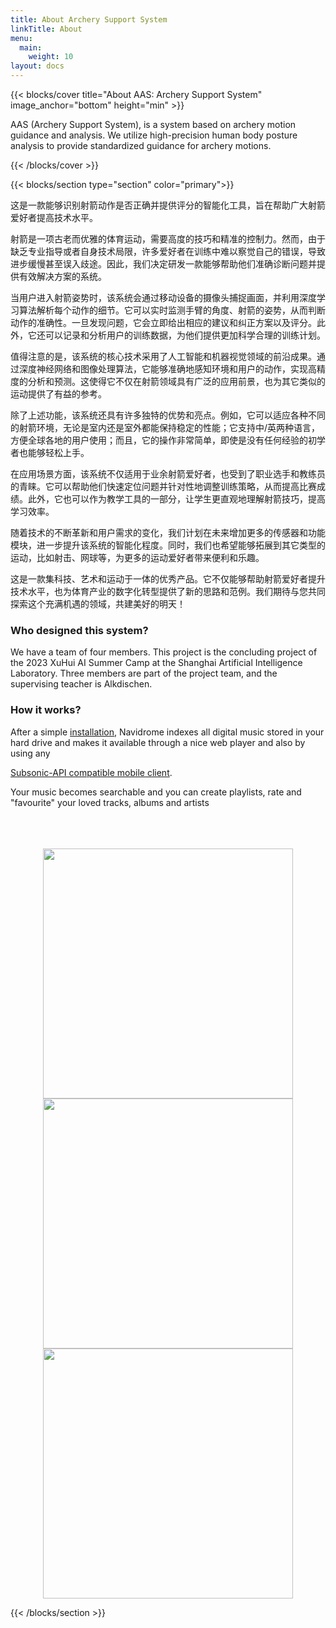 ```yaml
---
title: About Archery Support System
linkTitle: About
menu:
  main:
    weight: 10
layout: docs
---
```



{{< blocks/cover title="About AAS: Archery Support System" image_anchor="bottom" height="min" >}}

<p class="lead mt-5">
  AAS (Archery Support System), is a system based on archery motion guidance and analysis. We utilize high-precision human body posture analysis to provide standardized guidance for archery motions.
</p>

{{< /blocks/cover >}}

{{< blocks/section type="section" color="primary">}}







这是一款能够识别射箭动作是否正确并提供评分的智能化工具，旨在帮助广大射箭爱好者提高技术水平。

射箭是一项古老而优雅的体育运动，需要高度的技巧和精准的控制力。然而，由于缺乏专业指导或者自身技术局限，许多爱好者在训练中难以察觉自己的错误，导致进步缓慢甚至误入歧途。因此，我们决定研发一款能够帮助他们准确诊断问题并提供有效解决方案的系统。

当用户进入射箭姿势时，该系统会通过移动设备的摄像头捕捉画面，并利用深度学习算法解析每个动作的细节。它可以实时监测手臂的角度、射箭的姿势，从而判断动作的准确性。一旦发现问题，它会立即给出相应的建议和纠正方案以及评分。此外，它还可以记录和分析用户的训练数据，为他们提供更加科学合理的训练计划。

值得注意的是，该系统的核心技术采用了人工智能和机器视觉领域的前沿成果。通过深度神经网络和图像处理算法，它能够准确地感知环境和用户的动作，实现高精度的分析和预测。这使得它不仅在射箭领域具有广泛的应用前景，也为其它类似的运动提供了有益的参考。

除了上述功能，该系统还具有许多独特的优势和亮点。例如，它可以适应各种不同的射箭环境，无论是室内还是室外都能保持稳定的性能；它支持中/英两种语言，方便全球各地的用户使用；而且，它的操作非常简单，即使是没有任何经验的初学者也能够轻松上手。

在应用场景方面，该系统不仅适用于业余射箭爱好者，也受到了职业选手和教练员的青睐。它可以帮助他们快速定位问题并针对性地调整训练策略，从而提高比赛成绩。此外，它也可以作为教学工具的一部分，让学生更直观地理解射箭技巧，提高学习效率。

随着技术的不断革新和用户需求的变化，我们计划在未来增加更多的传感器和功能模块，进一步提升该系统的智能化程度。同时，我们也希望能够拓展到其它类型的运动，比如射击、网球等，为更多的运动爱好者带来便利和乐趣。

这是一款集科技、艺术和运动于一体的优秀产品。它不仅能够帮助射箭爱好者提升技术水平，也为体育产业的数字化转型提供了新的思路和范例。我们期待与您共同探索这个充满机遇的领域，共建美好的明天！


### Who designed this system?

We have a team of four members. This project is the concluding project of the 2023 XuHui AI Summer Camp at the Shanghai Artificial Intelligence Laboratory. Three members are part of the project team, and the supervising teacher is Alkdischen.

### How it works?



After a simple [installation](/docs/installation), Navidrome indexes all digital music stored in your hard drive and makes
it available through a nice web player and also by using any

[Subsonic-API compatible mobile client](/docs/overview/#apps).

Your music becomes searchable and you can create playlists, rate and "favourite" your loved tracks,
albums and artists

<p align="center">
    <br>
    <br>
    <br>
    <!-- <img height="300" src="/gif/1.gif"> -->
    <img height="400" src="/gif/2.gif">
    <img height="400" src="/gif/3.gif">
    <img height="400" src="/gif/4.gif">

</p>


{{< /blocks/section >}}
